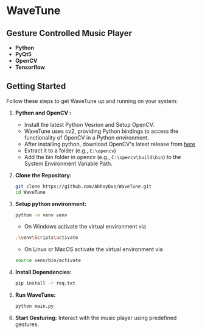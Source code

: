 # WaveTune
## Gesture Controlled Music Player

- **Python**
- **PyQt5**
- **OpenCV**
- **Tensorflow**

## Getting Started

Follow these steps to get WaveTune up and running on your system:

1. **Python and OpenCV :**
    - Install the latest Python Vesrion and Setup OpenCV.  
    - WaveTune uses cv2, providing Python bindings to access the functionality of OpenCV in a Python environment.  
    - After  installing python, download OpenCV's latest release from  [here](https://opencv.org/releases/)
    - Extract it to  a folder (e.g., `C:\opencv`)
    - Add the bin folder in opencv (e.g., `C:\opencv\build\bin`) to the  System Environment Variable Path.

2. **Clone the Repository:**
   ```bash
   git clone https://github.com/AbhxyDxs/WaveTune.git
   cd WaveTune
   ```

3. **Setup python environment:**
   ```bash
   python -m venv venv
   ```
   - On Windows activate  the virtual environment via
   ```bash
   .\venv\Scripts\activate
   ```
   - On  Linux or MacOS activate  the virtual environment via
   ```bash
   source venv/bin/activate
   ```

4. **Install Dependencies:**
   ```bash
   pip install -r req.txt
   ```

5. **Run WaveTune:**
   ```bash
   python main.py
   ```

4. **Start Gesturing:**
   Interact with the music player using predefined gestures.
